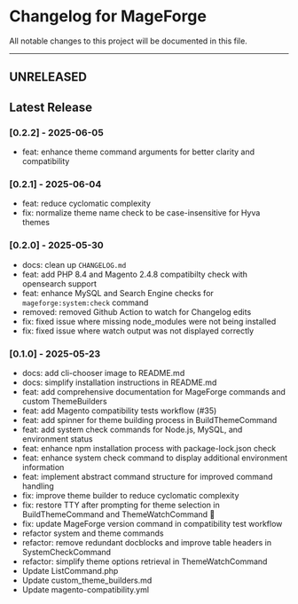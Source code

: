 # Changelog for MageForge

All notable changes to this project will be documented in this file.

---

## UNRELEASED

## Latest Release

### [0.2.2] - 2025-06-05

- feat: enhance theme command arguments for better clarity and compatibility

### [0.2.1] - 2025-06-04

- feat: reduce cyclomatic complexity
- fix: normalize theme name check to be case-insensitive for Hyva themes

### [0.2.0] - 2025-05-30

- docs: clean up `CHANGELOG.md`
- feat: add PHP 8.4 and Magento 2.4.8 compatibilty check with opensearch support
- feat: enhance MySQL and Search Engine checks for `mageforge:system:check` command
- removed: removed Github Action to watch for Changelog edits
- fix: fixed issue where missing node_modules were not being installed
- fix: fixed issue where watch output was not displayed correctly

### [0.1.0] - 2025-05-23

- docs: add cli-chooser image to README.md
- docs: simplify installation instructions in README.md
- feat: add comprehensive documentation for MageForge commands and custom ThemeBuilders
- feat: add Magento compatibility tests workflow (#35)
- feat: add spinner for theme building process in BuildThemeCommand
- feat: add system check commands for Node.js, MySQL, and environment status
- feat: enhance npm installation process with package-lock.json check
- feat: enhance system check command to display additional environment information
- feat: implement abstract command structure for improved command handling
- fix: improve theme builder to reduce cyclomatic complexity
- fix: restore TTY after prompting for theme selection in BuildThemeCommand and ThemeWatchCommand 🎨
- fix: update MageForge version command in compatibility test workflow
- refactor system and theme commands
- refactor: remove redundant docblocks and improve table headers in SystemCheckCommand
- refactor: simplify theme options retrieval in ThemeWatchCommand
- Update ListCommand.php
- Update custom_theme_builders.md
- Update magento-compatibility.yml
